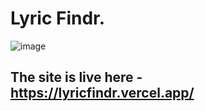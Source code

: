 # Lyric Findr.

![image](https://github.com/DamianRavinduPeiris/LyricFinder/assets/115478137/b64e98f3-45a4-4e9d-b1c4-808b645cdf2f)


## The site is live here - <a>https://lyricfindr.vercel.app/</a>
